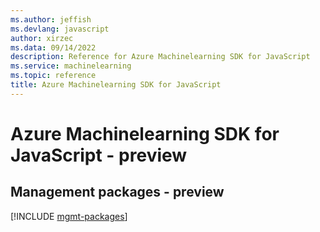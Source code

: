 ```yaml
---
ms.author: jeffish
ms.devlang: javascript
author: xirzec
ms.data: 09/14/2022
description: Reference for Azure Machinelearning SDK for JavaScript
ms.service: machinelearning
ms.topic: reference
title: Azure Machinelearning SDK for JavaScript
---
```

# Azure Machinelearning SDK for JavaScript - preview

## Management packages - preview
[!INCLUDE [mgmt-packages](machinelearning-mgmt-index.md)]